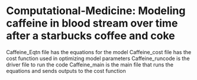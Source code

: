 # Computational-Medicine: Modeling caffeine in blood stream over time after a starbucks coffee and coke
Caffeine_Eqtn file has the equations for the model
Caffeine_cost file has the cost function used in optimizing model parameters
Caffeine_runcode is the driver file to run the code
Caffeine_main is the main file that runs the equations and sends outputs to the cost function
